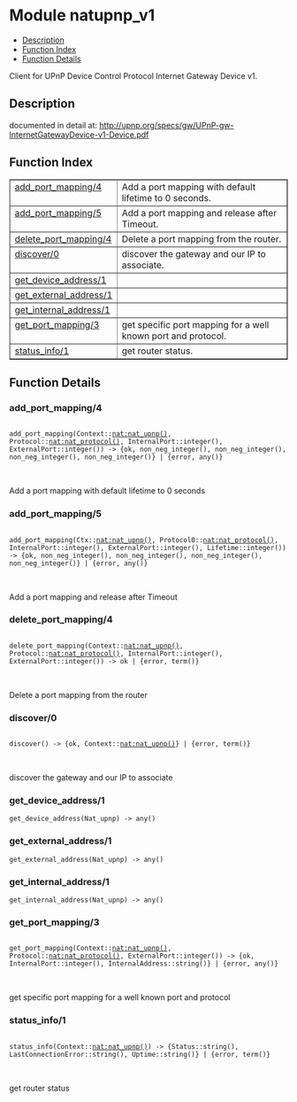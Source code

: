 

# Module natupnp_v1 #
* [Description](#description)
* [Function Index](#index)
* [Function Details](#functions)

Client for UPnP Device Control Protocol Internet Gateway Device v1.

<a name="description"></a>

## Description ##
documented in detail at: http://upnp.org/specs/gw/UPnP-gw-InternetGatewayDevice-v1-Device.pdf<a name="index"></a>

## Function Index ##


<table width="100%" border="1" cellspacing="0" cellpadding="2" summary="function index"><tr><td valign="top"><a href="#add_port_mapping-4">add_port_mapping/4</a></td><td>Add a port mapping with default lifetime to 0 seconds.</td></tr><tr><td valign="top"><a href="#add_port_mapping-5">add_port_mapping/5</a></td><td>Add a port mapping and release after Timeout.</td></tr><tr><td valign="top"><a href="#delete_port_mapping-4">delete_port_mapping/4</a></td><td>Delete a port mapping from the router.</td></tr><tr><td valign="top"><a href="#discover-0">discover/0</a></td><td>discover the gateway and our IP to associate.</td></tr><tr><td valign="top"><a href="#get_device_address-1">get_device_address/1</a></td><td></td></tr><tr><td valign="top"><a href="#get_external_address-1">get_external_address/1</a></td><td></td></tr><tr><td valign="top"><a href="#get_internal_address-1">get_internal_address/1</a></td><td></td></tr><tr><td valign="top"><a href="#get_port_mapping-3">get_port_mapping/3</a></td><td>get specific port mapping for a well known port and protocol.</td></tr><tr><td valign="top"><a href="#status_info-1">status_info/1</a></td><td>get router status.</td></tr></table>


<a name="functions"></a>

## Function Details ##

<a name="add_port_mapping-4"></a>

### add_port_mapping/4 ###

<pre><code>
add_port_mapping(Context::<a href="nat.md#type-nat_upnp">nat:nat_upnp()</a>, Protocol::<a href="nat.md#type-nat_protocol">nat:nat_protocol()</a>, InternalPort::integer(), ExternalPort::integer()) -&gt; {ok, non_neg_integer(), non_neg_integer(), non_neg_integer(), non_neg_integer()} | {error, any()}
</code></pre>
<br />

Add a port mapping with default lifetime to 0 seconds

<a name="add_port_mapping-5"></a>

### add_port_mapping/5 ###

<pre><code>
add_port_mapping(Ctx::<a href="nat.md#type-nat_upnp">nat:nat_upnp()</a>, Protocol0::<a href="nat.md#type-nat_protocol">nat:nat_protocol()</a>, InternalPort::integer(), ExternalPort::integer(), Lifetime::integer()) -&gt; {ok, non_neg_integer(), non_neg_integer(), non_neg_integer(), non_neg_integer()} | {error, any()}
</code></pre>
<br />

Add a port mapping and release after Timeout

<a name="delete_port_mapping-4"></a>

### delete_port_mapping/4 ###

<pre><code>
delete_port_mapping(Context::<a href="nat.md#type-nat_upnp">nat:nat_upnp()</a>, Protocol::<a href="nat.md#type-nat_protocol">nat:nat_protocol()</a>, InternalPort::integer(), ExternalPort::integer()) -&gt; ok | {error, term()}
</code></pre>
<br />

Delete a port mapping from the router

<a name="discover-0"></a>

### discover/0 ###

<pre><code>
discover() -&gt; {ok, Context::<a href="nat.md#type-nat_upnp">nat:nat_upnp()</a>} | {error, term()}
</code></pre>
<br />

discover the gateway and our IP to associate

<a name="get_device_address-1"></a>

### get_device_address/1 ###

`get_device_address(Nat_upnp) -> any()`

<a name="get_external_address-1"></a>

### get_external_address/1 ###

`get_external_address(Nat_upnp) -> any()`

<a name="get_internal_address-1"></a>

### get_internal_address/1 ###

`get_internal_address(Nat_upnp) -> any()`

<a name="get_port_mapping-3"></a>

### get_port_mapping/3 ###

<pre><code>
get_port_mapping(Context::<a href="nat.md#type-nat_upnp">nat:nat_upnp()</a>, Protocol::<a href="nat.md#type-nat_protocol">nat:nat_protocol()</a>, ExternalPort::integer()) -&gt; {ok, InternalPort::integer(), InternalAddress::string()} | {error, any()}
</code></pre>
<br />

get specific port mapping for a well known port and protocol

<a name="status_info-1"></a>

### status_info/1 ###

<pre><code>
status_info(Context::<a href="nat.md#type-nat_upnp">nat:nat_upnp()</a>) -&gt; {Status::string(), LastConnectionError::string(), Uptime::string()} | {error, term()}
</code></pre>
<br />

get router status

